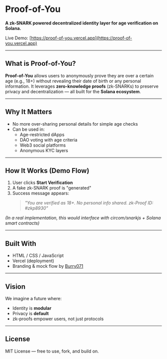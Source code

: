 # Proof-of-You

**A zk-SNARK powered decentralized identity layer for age verification on Solana.**

Live Demo: [https://proof-of-you.vercel.app](https://proof-of-you.vercel.app)

---

## What is Proof-of-You?

**Proof-of-You** allows users to anonymously prove they are over a certain age (e.g., 18+) without revealing their date of birth or any personal information. It leverages **zero-knowledge proofs** (zk-SNARKs) to preserve privacy and decentralization — all built for the **Solana ecosystem**.

---

## Why It Matters

- No more over-sharing personal details for simple age checks
- Can be used in:
  - Age-restricted dApps
  - DAO voting with age criteria
  - Web3 social platforms
  - Anonymous KYC layers

---

## How It Works (Demo Flow)

1. User clicks **Start Verification**
2. A fake zk-SNARK proof is "generated"
3. Success message appears:
   > *"You are verified as 18+. No personal info shared. zk-Proof ID: #zkp8930"*

*(In a real implementation, this would interface with circom/snarkjs + Solana smart contracts)*

---

## Built With

- HTML / CSS / JavaScript
- Vercel (deployment)
- Branding & mock flow by [Burry071](https://github.com/Burry071)

---

## Vision

We imagine a future where:

- Identity is **modular**
- Privacy is **default**
- zk-proofs empower users, not just protocols

---

## License

MIT License — free to use, fork, and build on.
